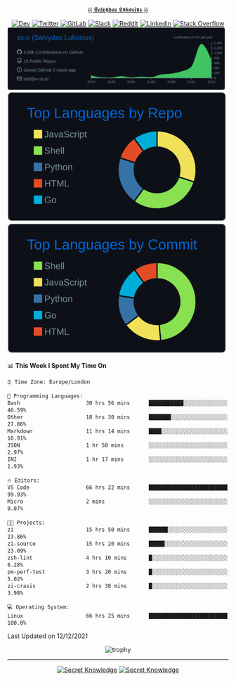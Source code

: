 <div align="center">
  
[⦑⦑ 𝕾𝖆𝖑𝖛𝖞𝖉𝖆𝖘 𝕷𝖚𝖐𝖔𝖘𝖎𝖚𝖘 ⦒⦒](https://git.io/JJwwg)
  
[![Dev](https://img.shields.io/badge/-DEV-222222?style=flat-square&logo=dev.to&logoColor=white&link=https://dev.to/sso/)](https://dev.to/sso/)
[![Twitter](https://img.shields.io/badge/-Twitter-222222?style=flat-square&logo=twitter&logoColor=white&link=https://twitter.com/salldc/)](https://twitter.com/salldc/)
[![GitLab](https://img.shields.io/badge/-GitLab-222222?style=flat-square&logo=GitLab&logoColor=white&link=https://gitlab.com/ss-o/)](https://gitlab.com/ss-o/)
[![Slack](https://img.shields.io/badge/-Slack-222222?style=flat-square&logo=Slack&logoColor=white&link=https://digital-teams.slack.com/)](https://digital-teams.slack.com/)
[![Reddit](https://img.shields.io/badge/-Reddit-222222?style=flat-square&logo=Reddit&logoColor=white&link=https://https://www.reddit.com/user/ss-o/)](https://www.reddit.com/user/ss-o/)
[![Linkedin](https://img.shields.io/badge/-LinkedIn-222222?style=flat-square&logo=Linkedin&logoColor=white&link=https://www.linkedin.com/in/digital-clouds/)](https://www.linkedin.com/in/digital-clouds/)
[![Stack Overflow](https://img.shields.io/badge/-Stack%20Overflow-222222?style=flat-square&logo=stack-overflow&logoColor=white&link=https://stackoverflow.com/users/13893752/salvydas-lukosius)](https://stackoverflow.com/users/13893752/salvydas-lukosius)
[![Proofile Details](https://raw.githubusercontent.com/ss-o/ss-o/main/profile-summary-card-output/github_dark/0-profile-details.svg)](https://github.com/vn7n24fzkq/github-profile-summary-cards)
[![Repo PerLanguage](https://raw.githubusercontent.com/ss-o/ss-o/main/profile-summary-card-output/github_dark/1-repos-per-language.svg)](https://github.com/vn7n24fzkq/github-profile-summary-cards) 
[![Commit per Language](https://raw.githubusercontent.com/ss-o/ss-o/main/profile-summary-card-output/github_dark/2-most-commit-language.svg)](https://github.com/vn7n24fzkq/github-profile-summary-cards)
  
</div>
  
<!--START_SECTION:waka-->
📊 **This Week I Spent My Time On** 

```text
⌚︎ Time Zone: Europe/London

💬 Programming Languages: 
Bash                     30 hrs 56 mins      ███████████░░░░░░░░░░░░░░   46.59% 
Other                    18 hrs 30 mins      ███████░░░░░░░░░░░░░░░░░░   27.86% 
Markdown                 11 hrs 14 mins      ████░░░░░░░░░░░░░░░░░░░░░   16.91% 
JSON                     1 hr 58 mins        ░░░░░░░░░░░░░░░░░░░░░░░░░   2.97% 
INI                      1 hr 17 mins        ░░░░░░░░░░░░░░░░░░░░░░░░░   1.93%

🔥 Editors: 
VS Code                  66 hrs 22 mins      █████████████████████████   99.93% 
Micro                    2 mins              ░░░░░░░░░░░░░░░░░░░░░░░░░   0.07%

🐱‍💻 Projects: 
zi                       15 hrs 50 mins      ██████░░░░░░░░░░░░░░░░░░░   23.86% 
zi-source                15 hrs 20 mins      █████░░░░░░░░░░░░░░░░░░░░   23.09% 
zsh-lint                 4 hrs 10 mins       █░░░░░░░░░░░░░░░░░░░░░░░░   6.28% 
pm-perf-test             3 hrs 20 mins       █░░░░░░░░░░░░░░░░░░░░░░░░   5.02% 
zi-crasis                2 hrs 38 mins       █░░░░░░░░░░░░░░░░░░░░░░░░   3.98%

💻 Operating System: 
Linux                    66 hrs 25 mins      █████████████████████████   100.0%

```


 Last Updated on 12/12/2021
<!--END_SECTION:waka-->

<div align=center>
 
![trophy](https://github-profile-trophy.vercel.app/?username=ss-o&theme=darkhub&rank=SSS,SS,S,AAA,AA,A,B,C&no-frame=true)

---

[![Secret Knowledge](https://github-readme-stats.vercel.app/api/pin/?username=github&repo=government.github.com&card_width=150&theme=blue-green&layout=compact)](https://github.com/github/government.github.com)
[![Secret Knowledge](https://github-readme-stats.vercel.app/api/pin/?username=ss-o&repo=the-book-of-secret-knowledge&card_width=150&theme=blue-green&layout=compact)](https://github.com/ss-o/the-book-of-secret-knowledge)

</div>
